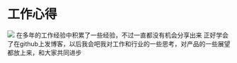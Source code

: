 # 工作心得 #
![](https://github.com/gytdove/langxdBlog/blob/master/Picture/2018/0719%20back.jpg?raw=true)
在多年的工作经验中积累了一些经验，不过一直都没有机会分享出来
正好学会了在github上发博客，以后我会吧我对工作和行业的一些思考，对产品的一些展望都放上来，和大家共同进步